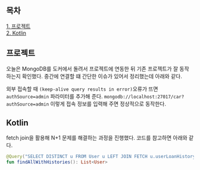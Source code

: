 ## 목차
[1. 프로젝트](#프로젝트)   
[2. Kotlin](#kotlin)

## 프로젝트
오늘은 MongoDB를 도커에서 돌려서 프로젝트에 연동한 뒤 기존 프로젝트가 잘 동작하는지 확인했다. 중간에 연결할 떄 간단한 이슈가 있어서 정리했는데 아래와 같다.

외부 접속할 때 `(keep-alive query results in error)`오류가 뜨면 `authSource=admin` 파라미터를 추가해 준다. `mongodb://localhost:27017/car?authSource=admin` 이렇게 접속 정보를 입력해 주면 정상적으로 동작한다.

## Kotlin
fetch join을 활용해 N+1 문제를 해결하는 과정을 진행했다. 코드를 참고하면 아래와 같다.

```kotlin
@Query("SELECT DISTINCT u FROM User u LEFT JOIN FETCH u.userLoanHistory")
fun findAllWithHistories(): List<User>
```